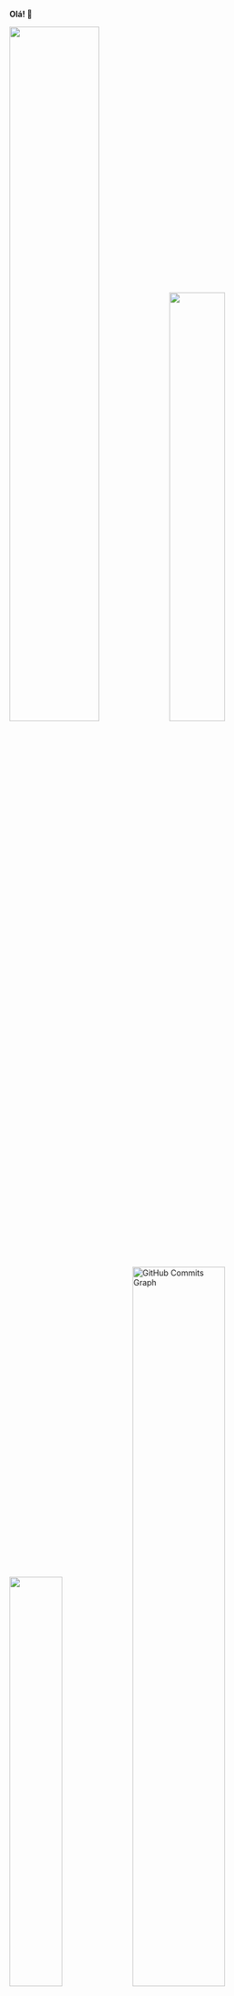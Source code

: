 **Olá! 👋**

<p align="left">
<a href="https://bermeo.dev">
<img width="56%" src="https://github-readme-stats.vercel.app/api?username=afazevedo&hide=contribs,prs&count_private=true&include_all_commits=true&show_icons=true&theme=dracula&icon_color=DAD3AF&hide_border=true&border_radius=15&bg_color=0d1117"/><img width="44%" src="http://github-readme-streak-stats.herokuapp.com?user=afazevedo&theme=dracula&hide_border=true&date_format=M%20j%5B%2C%20Y%5D&background=0D1117&sideNums=FFF"/>
 <img width="43%" src="https://github-readme-stats.vercel.app/api/top-langs?username=afazevedo&hide=c%23,scss&count_private=true&include_all_commits=true&show_icons=true&theme=dracula&icon_color=DAD3AF&layout=compact&hide_border=true&border_radius=15&bg_color=0d1117"/><img width="57%" src="https://activity-graph.herokuapp.com/graph?username=afazevedo&theme=dracula&icon_color=DAD3AF&hide_border=true&border_radius=15&bg_color=0d1117&point=FFF" alt="GitHub Commits Graph" /></a>
</p>

## about me
<p align="justify">
Sou bacharel em Matemática Aplicada e Computacional pela UFRRJ desde 2018, mestre em Engenharia da Computação pela UFRJ/COPPE com ênfase em Otimização desde 2021 e 
atualmente doutoranda em Engenharia da Computação pela UFRJ/COPPE com ênfase em Otimização. Trabalho na FGV Energia desde 2021 como pesquisadora na área de planejamento energético. Gosto muito de resolver problemas e de dar aulas. Nas horas livres, gosto de jogar, ler livros e ver reality shows duvidosos.
</p>

 
## techs && skills
<p align="justify">
 <img alt="Python" src="https://img.shields.io/badge/Python-%230d1117?style=for-the-badge&logo=python"/>
  <img alt="Julia" src="https://img.shields.io/badge/Julia-%230d1117?style=for-the-badge&logo=julia"/>
  <img alt="C++" src="https://img.shields.io/badge/C++-%230d1117?style=for-the-badge&logo=cplusplus"/>
  <img alt="CPLEX" src="https://img.shields.io/badge/CPLEX-%230d1117?style=for-the-badge&logo=CPLEX"/>
  <img alt="Gurobi" src="https://img.shields.io/badge/Gurobi-%230d1117?style=for-the-badge&logo=gurobi"/>
  <img alt="PowerBI" src="https://img.shields.io/badge/PowerBI-%230d1117?style=for-the-badge&logo=powerbi"/>
  <img alt="Latex" src="https://img.shields.io/badge/LaTeX-%230d1117?style=for-the-badge&logo=latex"/>
</p>
 
## social && contact
<p align="justify">
<a href="https://www.linkedin.com/in/afazevedo"><img src="https://img.shields.io/badge/linkedin-%230d1117.svg?style=for-the-badge&logo=linkedin&logoColor=0077B5"/></a>
 <a href="mailto:afazevedo29@gmail.com?subject=Oi%20Amanda,%20te%20vi%20no%20Github"><img src="https://img.shields.io/badge/Email-%230d1117.svg?style=for-the-badge&logo=gmail&logoColor=#E4405F"/></a>
</p>




